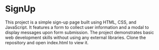 # SignUp
This project is a simple sign-up page built using HTML, CSS, and JavaScript. It features a form to collect user information and a modal to display messages upon form submission. The project demonstrates basic web development skills without using any external libraries. Clone the repository and open index.html to view it.
